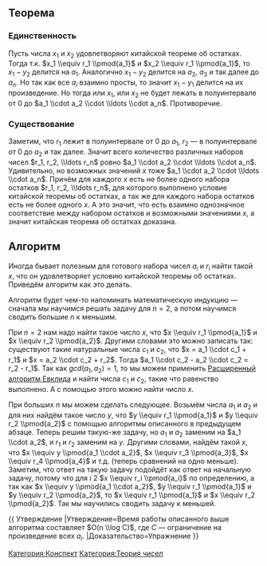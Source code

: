 ## Теорема

### Единственность

Пусть числа $x_1$ и $x_2$ удовлетворяют китайской теореме об остатках.
Тогда т.к. $x_1 \\equiv r_1 \\pmod{a_1}$ и $x_2 \\equiv r_1
\\pmod{a_1}$, то $x_1 - y_2$ делится на $a_1$. Аналогично $x_1 -
y_2$ делится на $a_2$, $a_3$ и так далее до $a_n$. Но так как все
$a_i$ взаимно просты, то значит $x_1 - y_1$ делится на их
произведение. Но тогда или $x_1$, или $x_2$ не будет
лежать в полуинтервале от 0 до $a_1 \\cdot a_2 \\cdot \\ldots
\\cdot a_n$. Противоречие.

### Существование

Заметим, что $r_1$ лежит в полуинтервале от 0 до $a_1$, $r_2$ — в
полуинтервале от 0 до $a_2$ и так далее. Значит всего количество
различных наборов чисел $r_1, r_2, \\ldots r_n$ ровно $a_1 \\cdot
a_2 \\cdot \\ldots \\cdot a_n$. Удивительно, но возможных значений $x$
тоже $a_1 \\cdot a_2 \\cdot \\ldots \\cdot a_n$. Причём для каждого
$x$ есть не более одного набора остатков $r_1, r_2, \\ldots r_n$, для
которого выполнено условие китайской теоремы об остатках, а так же для
каждого набора остатков есть не более одного $x$. А это значит, что
есть взаимно однозначное соответствие между набором остатков и
возможными значениями $x$, а значит китайская теорема об остатках
доказана.

## Алгоритм

Иногда бывает полезным для готового набора чисел $a_i$ и $r_i$ найти
такой $x$, что он удовлетворяет условию китайской теоремы об остатках.
Приведём алгоритм как это делать.

Алгоритм будет чем-то напоминать математическую индукцию — сначала мы
научимся решать задачу для $n=2$, а потом научимся сводить большие
$n$ к меньшим.

При $n=2$ нам надо найти такое число $x$, что $x \\equiv r_1
\\pmod{a_1}$ и $x \\equiv r_2 \\pmod{a_2}$. Другими словами это можно
записать так: существуют такие натуральные числа $c_1$ и $c_2$, что $x
= a_1 \\cdot c_1 + r_1$ и $x = a_2 \\cdot c_2 + r_2$. Тогда $a_1
\\cdot c_2 - a_2 \\cdot c_2 = r_2 - r_1$. Так как $gcd(a_1, a_2)
= 1$, то мы можем применить [Расширенный алгоритм
Евклида](Расширенный_алгоритм_Евклида "wikilink") и
найти числа $c_1$ и $c_2$, такие что равенство выполнено. А с помощью
этого можно найти число $x$.

При больших $n$ мы можем сделать следующее. Возьмём числа $a_1$ и
$a_2$ и для них найдём такое число $y$, что $y \\equiv r_1
\\pmod{a_1}$ и $y \\equiv r_2 \\pmod{a_2}$ c помощью алгоритмы
описанного в предыдущем абзаце. Теперь решим такую-же задачу, но
$a_1$ и $a_2$ заменим на $a_1 \\cdot a_2$, и $r_1$ и $r_2$ заменим
на $y$. Другими словами, найдём такой $x$, что $x \\equiv y \\pmod{a_1
\\cdot a_2}$, $x \\equiv r_3 \\pmod{a_3}$, $x \\equiv r_4
\\pmod{a_4}$ и т.д. (теперь сравнений на одно меньше). Заметим, что
ответ на такую задачу подойдёт как ответ на начальную задачу, потому
что для $i \> 2$ $x \\equiv r_i \\pmod{a_i}$ по определению, а так как
$x \\equiv y \\pmod{a_1 \\cdot a_2}$, $y \\equiv r_1 \\pmod{a_1}$ и
$y \\equiv r_2 \\pmod{a_2}$, то $x \\equiv r_1 \\pmod{a_1}$ и $x
\\equiv r_2 \\pmod{a_2}$. Так мы научились сводить задачу к меньшей.

{{ Утверждение |Утверждение=Время работы описанного выше алгоритма
составляет $O(n \\log C)$, где $C$ — ограничение на произведение
всех $a_i$. |Доказательство=Упражнение }}

[Категория:Конспект](Категория:Конспект "wikilink") [Категория:Теория
чисел](Категория:Теория_чисел "wikilink")